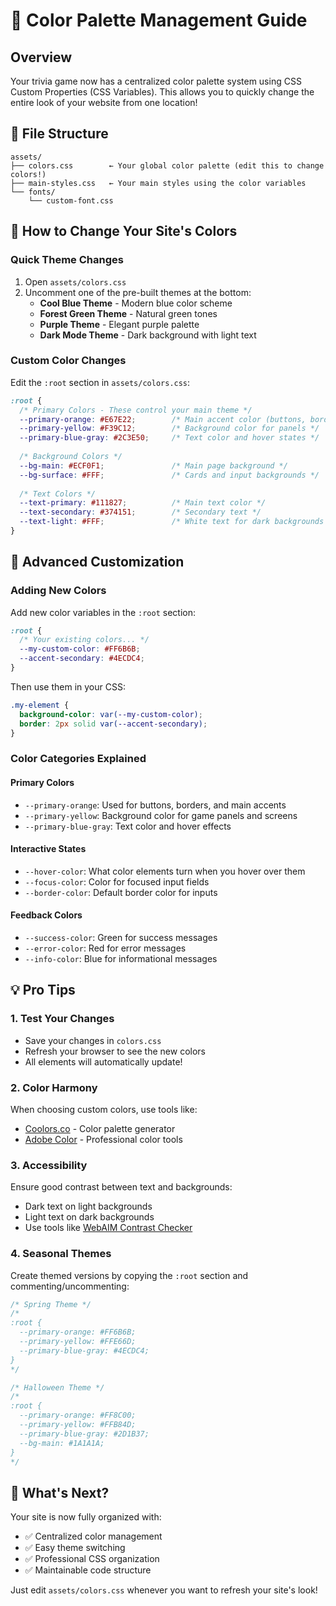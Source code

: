 # 🎨 Color Palette Management Guide

## Overview
Your trivia game now has a centralized color palette system using CSS Custom Properties (CSS Variables). This allows you to quickly change the entire look of your website from one location!

## 📁 File Structure
```
assets/
├── colors.css        ← Your global color palette (edit this to change colors!)
├── main-styles.css   ← Your main styles using the color variables
└── fonts/
    └── custom-font.css
```

## 🎯 How to Change Your Site's Colors

### Quick Theme Changes
1. Open `assets/colors.css`
2. Uncomment one of the pre-built themes at the bottom:
   - **Cool Blue Theme** - Modern blue color scheme
   - **Forest Green Theme** - Natural green tones
   - **Purple Theme** - Elegant purple palette
   - **Dark Mode Theme** - Dark background with light text

### Custom Color Changes
Edit the `:root` section in `assets/colors.css`:

```css
:root {
  /* Primary Colors - These control your main theme */
  --primary-orange: #E67E22;        /* Main accent color (buttons, borders) */
  --primary-yellow: #F39C12;        /* Background color for panels */
  --primary-blue-gray: #2C3E50;     /* Text color and hover states */
  
  /* Background Colors */
  --bg-main: #ECF0F1;               /* Main page background */
  --bg-surface: #FFF;               /* Cards and input backgrounds */
  
  /* Text Colors */
  --text-primary: #111827;          /* Main text color */
  --text-secondary: #374151;        /* Secondary text */
  --text-light: #FFF;               /* White text for dark backgrounds */
}
```

## 🔧 Advanced Customization

### Adding New Colors
Add new color variables in the `:root` section:
```css
:root {
  /* Your existing colors... */
  --my-custom-color: #FF6B6B;
  --accent-secondary: #4ECDC4;
}
```

Then use them in your CSS:
```css
.my-element {
  background-color: var(--my-custom-color);
  border: 2px solid var(--accent-secondary);
}
```

### Color Categories Explained

#### Primary Colors
- `--primary-orange`: Used for buttons, borders, and main accents
- `--primary-yellow`: Background color for game panels and screens  
- `--primary-blue-gray`: Text color and hover effects

#### Interactive States
- `--hover-color`: What color elements turn when you hover over them
- `--focus-color`: Color for focused input fields
- `--border-color`: Default border color for inputs

#### Feedback Colors
- `--success-color`: Green for success messages
- `--error-color`: Red for error messages  
- `--info-color`: Blue for informational messages

## 💡 Pro Tips

### 1. Test Your Changes
- Save your changes in `colors.css`
- Refresh your browser to see the new colors
- All elements will automatically update!

### 2. Color Harmony
When choosing custom colors, use tools like:
- [Coolors.co](https://coolors.co) - Color palette generator
- [Adobe Color](https://color.adobe.com) - Professional color tools

### 3. Accessibility
Ensure good contrast between text and backgrounds:
- Dark text on light backgrounds
- Light text on dark backgrounds
- Use tools like [WebAIM Contrast Checker](https://webaim.org/resources/contrastchecker/)

### 4. Seasonal Themes
Create themed versions by copying the `:root` section and commenting/uncommenting:

```css
/* Spring Theme */
/*
:root {
  --primary-orange: #FF6B6B;
  --primary-yellow: #FFE66D;
  --primary-blue-gray: #4ECDC4;
}
*/

/* Halloween Theme */
/*
:root {
  --primary-orange: #FF8C00;
  --primary-yellow: #FFB84D;
  --primary-blue-gray: #2D1B37;
  --bg-main: #1A1A1A;
}
*/
```

## 🚀 What's Next?

Your site is now fully organized with:
- ✅ Centralized color management
- ✅ Easy theme switching
- ✅ Professional CSS organization
- ✅ Maintainable code structure

Just edit `assets/colors.css` whenever you want to refresh your site's look!